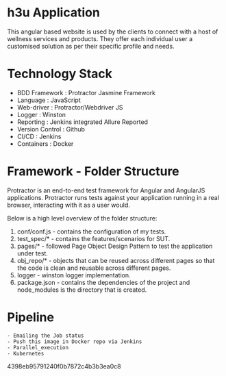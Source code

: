 # h3u Application

This angular based website is used by the clients to connect with a host of wellness services and products. They offer each individual user a customised solution as per their specific profile and needs.

# Technology Stack
 
 - BDD Framework	: 	Protractor Jasmine Framework
 - Language         :   JavaScript
 - Web-driver       :   Protractor/Webdriver JS
 - Logger			: 	Winston
 - Reporting        :   Jenkins integrated Allure Reported
 - Version Control  :   Github
 - CI/CD            :   Jenkins
 - Containers		: 	Docker

# Framework - Folder Structure

Protractor is an end-to-end test framework for Angular and AngularJS applications. Protractor runs tests against your application running in a real browser, interacting with it as a user would.

Below is a high level overview of the folder structure:

1. conf/conf.js - contains the configuration of my tests. 
2. test_spec/* - contains the features/scenarios for SUT.
3. pages/* - followed Page Object Design Pattern to test the application under test. 
4. obj_repo/* - objects that can be reused across different pages so that the code is clean and reusable across different pages. 
5. logger - winston logger implementation.
6. package.json - contains the dependencies of the project and node_modules is the directory that is created. 


# Pipeline

	- Emailing the Job status
	- Push this image in Docker repo via Jenkins
	- Parallel_execution
	- Kubernetes




4398eb95791240f0b7872c4b3b3ea0c8